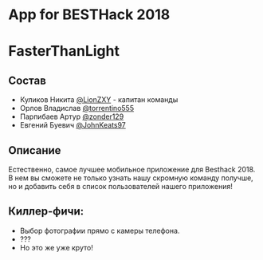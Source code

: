# App for BESTHack 2018
# FasterThanLight

## Состав

- Куликов Никита [@LionZXY](https://github.com/LionZXY) - капитан команды
- Орлов Владислав [@torrentino555](https://github.com/torrentino555) 
- Парпибаев Артур [@zonder129](https://github.com/zonder129) 
- Евгений Буевич [@JohnKeats97](https://github.com/JohnKeats97)

## Описание

Естественно, самое лучшее мобильное приложение для Besthack 2018. 
В нем вы сможете не только узнать нашу скромную команду получше, но и добавить себя в список пользователей нашего приложения!

## Киллер-фичи:

- Выбор фотографии прямо с камеры телефона.
- ???
- Но это же уже круто!
